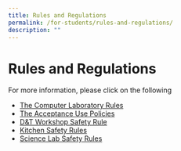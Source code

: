 ```yaml
---
title: Rules and Regulations
permalink: /for-students/rules-and-regulations/
description: ""
---
```

Rules and Regulations
=====================

For more information, please click on the following   
  
* [The Computer Laboratory Rules](/files/Computer%20Laboratory%20and%20IT%20Facilities%20and%20Rules2017.pdf)
*   [The Acceptance Use Policies](/files/Acceptable%20Use%20Policies2017.pdf) 
*   [D&T Workshop Safety Rule](/files/D&T%20Workshop%20Safety%20Rules%20-%20Copy1.pdf)
*   [Kitchen Safety Rules](/files/Kitchen%20Safety%20Rules.pdf)
*   [Science Lab Safety Rules](/files/SCIENCE%20LABORATORY%20SAFETY%20RULES.pdf)